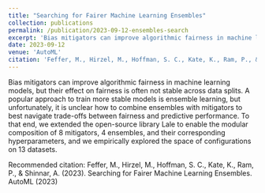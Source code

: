 ```yaml
---
title: "Searching for Fairer Machine Learning Ensembles"
collection: publications
permalink: /publication/2023-09-12-ensembles-search
excerpt: 'Bias mitigators can improve algorithmic fairness in machine learning models, but their effect on fairness is often not stable across data splits. A popular approach to train more stable models is ensemble learning, but unfortunately, it is unclear how to combine ensembles with mitigators to best navigate trade-offs between fairness and predictive performance. To that end, we extended the open-source library Lale to enable the modular composition of 8 mitigators, 4 ensembles, and their corresponding hyperparameters, and we empirically explored the space of configurations on 13 datasets.'
date: 2023-09-12
venue: 'AutoML'
citation: 'Feffer, M., Hirzel, M., Hoffman, S. C., Kate, K., Ram, P., &amp; Shinnar, A. (2023). Searching for Fairer Machine Learning Ensembles. AutoML (2023)'
---
```

Bias mitigators can improve algorithmic fairness in machine learning models, but their effect on fairness is often not stable across data splits. A popular approach to train more stable models is ensemble learning, but unfortunately, it is unclear how to combine ensembles with mitigators to best navigate trade-offs between fairness and predictive performance. To that end, we extended the open-source library Lale to enable the modular composition of 8 mitigators, 4 ensembles, and their corresponding hyperparameters, and we empirically explored the space of configurations on 13 datasets.

Recommended citation: Feffer, M., Hirzel, M., Hoffman, S. C., Kate, K., Ram, P., & Shinnar, A. (2023). Searching for Fairer Machine Learning Ensembles. AutoML (2023)
